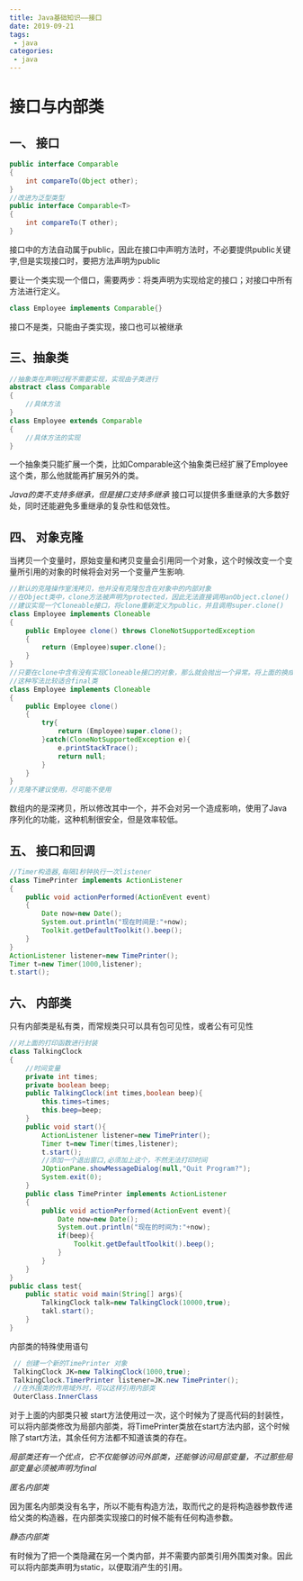 ```yaml
---
title: Java基础知识——接口
date: 2019-09-21
tags:
 - java
categories:
 - java
---
```


 # 接口与内部类
 
 ## 一、 接口
 ```Java
 public interface Comparable
 {
     int compareTo(Object other);
 }
 //改进为泛型类型
 public interface Comparable<T>
 {
     int compareTo(T other);
 }
 ```
 接口中的方法自动属于public，因此在接口中声明方法时，不必要提供public关键字,但是实现接口时，要把方法声明为public
 
 要让一个类实现一个借口，需要两步：将类声明为实现给定的接口；对接口中所有方法进行定义。
 ```Java
 class Employee implements Comparable{}
 ```
 接口不是类，只能由子类实现，接口也可以被继承
 ## 三、抽象类
 ```Java
 //抽象类在声明过程不需要实现，实现由子类进行
 abstract class Comparable
 {
     //具体方法    
 }
 class Employee extends Comparable
 {
     //具体方法的实现
 }
 ```
 一个抽象类只能扩展一个类，比如Comparable这个抽象类已经扩展了Employee这个类，那么他就能再扩展另外的类。
 
 *Java的类不支持多继承，但是接口支持多继承*
 接口可以提供多重继承的大多数好处，同时还能避免多重继承的复杂性和低效性。
 
 ## 四、 对象克隆
 当拷贝一个变量时，原始变量和拷贝变量会引用同一个对象，这个时候改变一个变量所引用的对象的时候将会对另一个变量产生影响.
```Java
//默认的克隆操作室浅拷贝，他并没有克隆包含在对象中的内部对象
//在Object类中，clone方法被声明为protected，因此无法直接调用anObject.clone()
//建议实现一个Cloneable接口，将clone重新定义为public，并且调用super.clone()
class Employee implements Cloneable
{
    public Employee clone() throws CloneNotSupportedException
    {
        return (Employee)super.clone();
    }
}
//只要在clone中含有没有实现Cloneable接口的对象，那么就会抛出一个异常。将上面的换成捕获异常
//这种写法比较适合final类
class Employee implements Cloneable
{
    public Employee clone()
    {
        try{
            return (Employee)super.clone();
        }catch(CloneNotSupportedException e){
            e.printStackTrace();
            return null;
        }
    }
}
//克隆不建议使用，尽可能不使用
```
数组内的是深拷贝，所以修改其中一个，并不会对另一个造成影响，使用了Java序列化的功能，这种机制很安全，但是效率较低。
## 五、 接口和回调
```Java
//Timer构造器,每隔1秒钟执行一次listener
class TimePrinter implements ActionListener
{
    public void actionPerformed(ActionEvent event)
    {
        Date now=new Date();
        System.out.println("现在时间是:"+now);
        Toolkit.getDefaultToolkit().beep();
    }
}
ActionListener listener=new TimePrinter();
Timer t=new Timer(1000,listener);
t.start();
```
## 六、 内部类
只有内部类是私有类，而常规类只可以具有包可见性，或者公有可见性
```Java
//对上面的打印函数进行封装
class TalkingClock
{
    //时间变量
    private int times;
    private boolean beep;
    public TalkingClock(int times,boolean beep){
        this.times=times;
        this.beep=beep;
    }
    public void start(){
        ActionListener listener=new TimePrinter();
        Timer t=new Timer(times,listener);
        t.start();
        //添加一个退出窗口,必须加上这个，不然无法打印时间
        JOptionPane.showMessageDialog(null,"Quit Program?");
        System.exit(0);
    }
    public class TimePrinter implements ActionListener
    {
        public void actionPerformed(ActionEvent event){
            Date now=new Date();
            System.out.println("现在的时间为:"+now);
            if(beep){
                Toolkit.getDefaultToolkit().beep();
            }
        }    
    }
}
public class test{
    public static void main(String[] args){
        TalkingClock talk=new TalkingClock(10000,true);
        takl.start();
    }
}
```
内部类的特殊使用语句 
```Java
 // 创建一个新的TimePrinter 对象
 TalkingClock JK=new TalkingClock(1000,true);
 TalkingClock.TimerPrinter listener=JK.new TimePrinter();
 //在外围类的作用域外时，可以这样引用内部类
 OuterClass.InnerClass
```
对于上面的内部类只被 start方法使用过一次，这个时候为了提高代码的封装性，可以将内部类修改为局部内部类，将TimePrinter类放在start方法内部，这个时候除了start方法，其余任何方法都不知道该类的存在。

*局部类还有一个优点，它不仅能够访问外部类，还能够访问局部变量，不过那些局部变量必须被声明为final*

*匿名内部类*

因为匿名内部类没有名字，所以不能有构造方法，取而代之的是将构造器参数传递给父类的构造器，在内部类实现接口的时候不能有任何构造参数。

*静态内部类*

有时候为了把一个类隐藏在另一个类内部，并不需要内部类引用外围类对象。因此可以将内部类声明为static，以便取消产生的引用。
